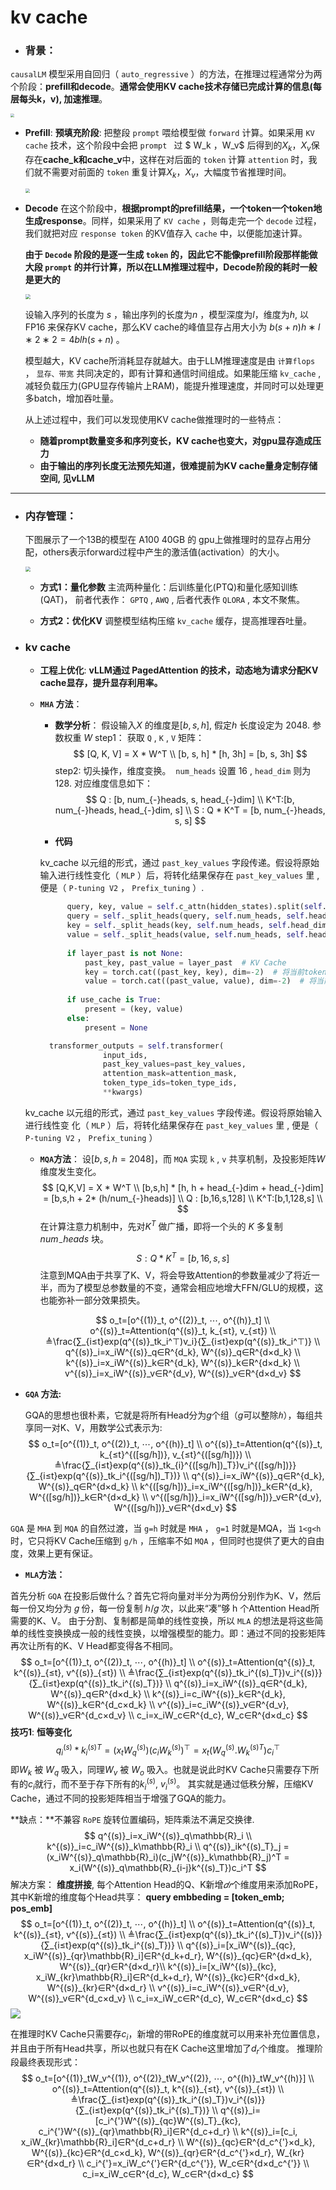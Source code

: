 #                               **kv cache**
* ### 背景：

`causalLM` 模型采用自回归（ `auto_regressive` ）的方法，在推理过程通常分为两个阶段：**prefill和decode**。**通常会使用KV cache技术存储已完成计算的信息(每层每头k，v), 加速推理**。

  <img src="./assets/kv_cache/kv_cache.png" style="zoom: 35%; " />

  + **Prefill**:
    **预填充阶段**: 把整段 `prompt` 喂给模型做 `forward` 计算。如果采用 `KV cache` 技术，这个阶段中会把 `prompt ` 过 $ W_k $，$W_v$  后得到的$X_k$，$X_v$​ 保存在**cache_k和cache_v**中，这样在对后面的 `token` 计算 `attention` 时，我们就不需要对前面的 `token` 重复计算$X_k$，$X_v$，大幅度节省推理时间。

    <img src="./assets/kv_cache/prefill.png" style="zoom:45%;" />

  + **Decode**
    在这个阶段中，**根据prompt的prefill结果，一个token一个token地生成response**。同样，如果采用了 `KV cache` ，则每走完一个 `decode` 过程，我们就把对应 `response token` 的KV值存入 `cache` 中，以便能加速计算。

    **由于 `Decode` 阶段的是逐一生成 `token` 的，因此它不能像prefill阶段那样能做大段 `prompt` 的并行计算，所以在LLM推理过程中，Decode阶段的耗时一般是更大的**

    <img src="./assets/kv_cache/decoder.png" style="zoom:50%;" />

    设输入序列的长度为 $s$ ，输出序列的长度为$n$ ，模型深度为$l$，维度为$h$, 以 FP16 来保存KV cache，那么KV cache的峰值显存占用大小为 $b(s+n)h∗l∗2∗2=4blh(s+n)$ 。

    模型越大，KV cache所消耗显存就越大。由于LLM推理速度是由 `计算flops` ， `显存、带宽` 共同决定的，即有计算和通信时间组成。如果能压缩 `kv_cache` , 减轻负载压力(GPU显存传输片上RAM)，能提升推理速度，并同时可以处理更多batch，增加吞吐量。

    从上述过程中，我们可以发现使用KV cache做推理时的一些特点：

    - **随着prompt数量变多和序列变长，KV cache也变大，对gpu显存造成压力**
    - **由于输出的序列长度无法预先知道，很难提前为KV cache量身定制存储空间, 见vLLM**

******

* ### 内存管理：

  下图展示了一个13B的模型在 A100 40GB 的 gpu上做推理时的显存占用分配，others表示forward过程中产生的激活值(activation）的大小。

  <img src="./assets/kv_cache/A100.png" style="zoom:50%; " />

  + **方式1：量化参数**
    主流两种量化：后训练量化(PTQ)和量化感知训练(QAT)， 前者代表作： `GPTQ` , `AWQ` , 后者代表作 `QLORA` ,  本文不聚焦。

  + **方式2：优化KV**
    调整模型结构压缩 `kv_cache` 缓存，提高推理吞吐量。

* ### kv cache

  + **工程上优化**: **vLLM通过 PagedAttention 的技术，动态地为请求分配KV cache显存，提升显存利用率。**

  + **`MHA` 方法**：

    - **数学分析**：
      假设输入$X$ 的维度是$[b,s,h]$,  假定$h$ 长度设定为 2048. 参数权重 $W$
      step1： 获取 `Q` , `K` , `V` 矩阵：
      $$
      [Q, K, V] = X * W^T  \\
      [b, s, h] * [h, 3h] = [b, s, 3h]
      $$
      step2:  切头操作，维度变换。
      ​ `num_heads` 设置 16 , `head_dim` 则为 128. 对应维度信息如下：
      $$
      Q : [b, num_{-}heads, s, head_{-}dim] \\
      K^T:[b, num_{-}heads, head_{-}dim, s] \\
      S : Q * K^T = [b, num_{-}heads, s, s]
      $$

    - **代码**

    kv_cache 以元组的形式，通过 `past_key_values` 字段传递。假设将原始输入进行线性变化（ `MLP` ）后，将转化结果保存在 `past_key_values` 里 , 便是（ `P-tuning V2` ， `Prefix_tuning` ）.
    
    ```python
          query, key, value = self.c_attn(hidden_states).split(self.split_size, dim=2)
          query = self._split_heads(query, self.num_heads, self.head_dim)  # 当前token对应的query
          key = self._split_heads(key, self.num_heads, self.head_dim)  # 当前token对应的key
          value = self._split_heads(value, self.num_heads, self.head_dim)  # 当前token对应的value
          
          if layer_past is not None:
              past_key, past_value = layer_past  # KV Cache
              key = torch.cat((past_key, key), dim=-2)  # 将当前token的key与历史的K拼接
              value = torch.cat((past_value, value), dim=-2)  # 将当前token的value与历史的V拼接
          
          if use_cache is True: 
              present = (key, value)     
          else:
              present = None
    ```
    ```python
      transformer_outputs = self.transformer(
                  input_ids,
                  past_key_values=past_key_values,
                  attention_mask=attention_mask,
                  token_type_ids=token_type_ids,
                  **kwargs)
    ```
  kv_cache 以元组的形式，通过 `past_key_values` 字段传递。假设将原始输入进行线性变  化（ `MLP` ）后，将转化结果保存在 `past_key_values` 里 , 便是（ `P-tuning V2` ， `Prefix_tuning` ）

  + **`MQA`方法**：
    设$[b,s,h=2048]$，而 `MQA` 实现 `k` , `v` 共享机制，及投影矩阵$W$ 维度发生变化。
    $$
    [Q,K,V] = X * W^T  \\
    [b,s,h] * [h, h + head_{-}dim + head_{-}dim] = [b,s,h + 2* (h/num_{-}heads)] \\
    Q : [b,16,s,128] \\
    K^T:[b,1,128,s] \\
    $$
    在计算注意力机制中，先对$K^T$ 做广播，即将一个头的 $K$ 多复制 $num_{-}heads$ 块。 
    $$
    S : Q * K^T = [b,16,s,s]
    $$
    注意到MQA由于共享了K、V，将会导致Attention的参数量减少了将近一半，而为了模型总参数量的不变，通常会相应地增大FFN/GLU的规模，这也能弥补一部分效果损失。

    $$
    o_t=[o^{(1)}_t, o^{(2)}_t, ⋯, o^{(h)}_t]  \\
    o^{(s)}_t=Attention(q^{(s)}_t, k_{≤t}, v_{≤t}) \\
    ≜\frac{∑_{i≤t}exp(q^{(s)}_tk_i^⊤)v_i}{∑_{i≤t}exp(q^{(s)}_tk_i^⊤)}   \\
    q^{(s)}_i=x_iW^{(s)}_q∈R^{d_k}, W^{(s)}_q∈R^{d×d_k} \\
    k^{(s)}_i=x_iW^{(s)}_k∈R^{d_k}, W^{(s)}_k∈R^{d×d_k} \\
    v^{(s)}_i=x_iW^{(s)}_v∈R^{d_v}, W^{(s)}_v∈R^{d×d_v}
    $$


* **`GQA` 方法:** 
  
  GQA的思想也很朴素，它就是将所有Head分为$g$个组（$g$可以整除$ℎ$），每组共享同一对K、V，用数学公式表示为:
  $$
  o_t=[o^{(1)}_t, o^{(2)}_t, ⋯, o^{(h)}_t]  \\
  o^{(s)}_t=Attention(q^{(s)}_t, k_{≤t}^{([sg/h])}, v_{≤t}^{([sg/h])}) \\
  ≜\frac{∑_{i≤t}exp(q^{(s)}_tk_{i}^{([sg/h])_T})v_i^{([sg/h])}}{∑_{i≤t}exp(q^{(s)}_tk_i^{([sg/h])_T})}   \\
  q^{(s)}_i=x_iW^{(s)}_q∈R^{d_k}, W^{(s)}_q∈R^{d×d_k} \\
  k^{([sg/h])}_i=x_iW^{([sg/h])}_k∈R^{d_k}, W^{([sg/h])}_k∈R^{d×d_k} \\
  v^{([sg/h])}_i=x_iW^{([sg/h])}_v∈R^{d_v}, W^{([sg/h])}_v∈R^{d×d_v}
  $$
  

`GQA` 是 `MHA` 到 `MQA` 的自然过渡，当 `g=h` 时就是 `MHA` ， `g=1` 时就是MQA，当 `1<g<h` 时，它只将KV Cache压缩到 `g/h` ，压缩率不如 `MQA` ，但同时也提供了更大的自由度，效果上更有保证。

+ **`MLA`方法：**

首先分析 `GQA` 在投影后做什么？首先它将向量对半分为两份分别作为K、V，然后每一份又均分为  𝑔 份，每一份复制 ℎ/𝑔 次，以此来“凑”够 h 个Attention Head所需要的K、V。  由于分割、复制都是简单的线性变换，所以 `MLA` 的想法是将这些简单的线性变换换成一般的线性变换，以增强模型的能力。即：通过不同的投影矩阵再次让所有的K、V Head都变得各不相同。
$$
o_t=[o^{(1)}_t, o^{(2)}_t, ⋯, o^{(h)}_t]  \\
o^{(s)}_t=Attention(q^{(s)}_t, k^{(s)}_{≤t}, v^{(s)}_{≤t}) \\
≜\frac{∑_{i≤t}exp(q^{(s)}_tk_i^{(s)_T})v_i^{(s)}}{∑_{i≤t}exp(q^{(s)}_tk_i^{(s)_T})}   \\
q^{(s)}_i=x_iW^{(s)}_q∈R^{d_k}, W^{(s)}_q∈R^{d×d_k} \\
k^{(s)}_i=c_iW^{(s)}_k∈R^{d_k}, W^{(s)}_k∈R^{d_c×d_k} \\
v^{(s)}_i=c_iW^{(s)}_v∈R^{d_v}, W^{(s)}_v∈R^{d_c×d_v} \\
c_i=x_iW_c∈R^{d_c}, W_c∈R^{d×d_c}
$$
**技巧1**: **恒等变化**
$$
  q_i^{(s)} * k_i^{(s)T} =   (x_tW^{(s)}_q)(c_iW^{(s)}_k)^⊤=x_t(W^{(s)}_q. W^{(s)T}_{k})c^⊤_i
$$
  即$W_k$ 被 $W_q$ 吸入，同理$W_v$ 被 $W_o$ 吸入。也就是说此时KV Cache只需要存下所有的$c_i$就行，而不至于存下所有的$k_i^{(s)}$, $v_i^{(s)}$。 其实就是通过低秩分解，压缩KV Cache，通过不同的投影矩阵相当于增强了GQA的能力。

**缺点：**不兼容 `RoPE` 旋转位置编码，矩阵乘法不满足交换律.
$$
  q^{(s)}_i=x_iW^{(s)}_q\mathbb{R}_i \\
  k^{(s)}_i=c_iW^{(s)}_k\mathbb{R}_i \\
  q^{(s)}_ik^{(s)_T}_j = (x_iW^{(s)}_q\mathbb{R}_i)(c_jW^{(s)}_k\mathbb{R}_j)^T = x_i(W^{(s)}_q\mathbb{R}_{i-j}k^{(s)_T})c_i^T
$$
  解决方案： **维度拼接**, 每个Attention Head的Q、K新增$𝑑𝑟$个维度用来添加RoPE，其中K新增的维度每个Head共享：
  **query embbeding = [token_emb; pos_emb]**
$$
  o_t=[o^{(1)}_t, o^{(2)}_t, ⋯, o^{(h)}_t]  \\
  o^{(s)}_t=Attention(q^{(s)}_t, k^{(s)}_{≤t}, v^{(s)}_{≤t}) \\
  ≜\frac{∑_{i≤t}exp(q^{(s)}_tk_i^{(s)_T})v_i^{(s)}}{∑_{i≤t}exp(q^{(s)}_tk_i^{(s)_T})}   \\
  q^{(s)}_i=[x_iW^{(s)}_{qc}, x_iW^{(s)}_{qr}\mathbb{R}_i]∈R^{d_k+d_r}, W^{(s)}_{qc}∈R^{d×d_k}, W^{(s)}_{qr}∈R^{d×d_r}\\
  k^{(s)}_i=[x_iW^{(s)}_{kc}, x_iW_{kr}\mathbb{R}_i]∈R^{d_k+d_r}, W^{(s)}_{kc}∈R^{d×d_k}, W^{(s)}_{kr}∈R^{d×d_r} \\
  v^{(s)}_i=c_iW^{(s)}_v∈R^{d_v}, W^{(s)}_v∈R^{d_c×d_v} \\
  c_i=x_iW_c∈R^{d_c}, W_c∈R^{d×d_c}
$$
  ![](./assets/kv_cache/MLA.png)

  在推理时KV Cache只需要存$c_i$，新增的带RoPE的维度就可以用来补充位置信息，并且由于所有Head共享，所以也就只有在K Cache这里增加了$d_r$个维度。
  推理阶段最终表现形式：
$$
  o_t=[o^{(1)}_tW_v^{(1)}, o^{(2)}_tW_v^{(2)}, ⋯, o^{(h)}_tW_v^{(h)}]  \\
  o^{(s)}_t=Attention(q^{(s)}_t, k^{(s)}_{≤t}, v^{(s)}_{≤t}) \\
  ≜\frac{∑_{i≤t}exp(q^{(s)}_tk_i^{(s)_T})v_i^{(s)}}{∑_{i≤t}exp(q^{(s)}_tk_i^{(s)_T})}   \\
  q^{(s)}_i=[c_i^{'}W^{(s)}_{qc}W^{(s)_T}_{kc}, c_i^{'}W^{(s)}_{qr}\mathbb{R}_i]∈R^{d_c+d_r} \\
  k^{(s)}_i=[c_i, x_iW_{kr}\mathbb{R}_i]∈R^{d_c+d_r} \\
  W^{(s)}_{qc}∈R^{d_c^{'}×d_k}, W^{(s)}_{kc}∈R^{d_c×d_k}, W^{(s)}_{qr}∈R^{d_c^{'}×d_r}, W_{kr}∈R^{d×d_r} \\
  c_i^{'}=x_iW_c^{'}∈R^{d_c^{'}}, W_c∈R^{d×d_c^{'}} \\
  c_i=x_iW_c∈R^{d_c}, W_c∈R^{d×d_c}
$$

  
